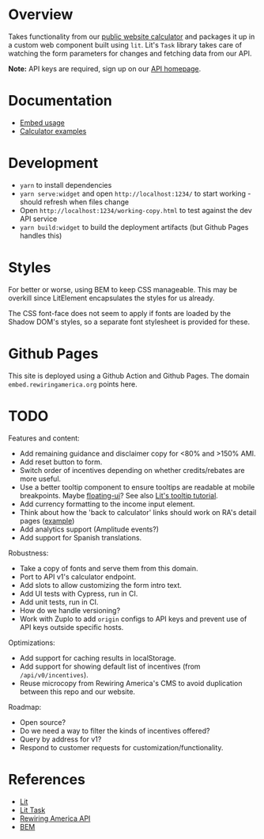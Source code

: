# Overview

Takes functionality from our [public website calculator](https://www.rewiringamerica.org/app/ira-calculator) and packages it up in a custom web component built using `lit`. Lit's `Task` library takes care of watching the form parameters for changes
and fetching data from our API.

__Note:__ API keys are required, sign up on our [API homepage](https://www.rewiringamerica.org/api).

# Documentation

 * [Embed usage](https://api.rewiringamerica.org/docs/v0/embed)
 * [Calculator examples](https://glitch.com/~rewiring-america-calculator-widget)


# Development

 * `yarn` to install dependencies
 * `yarn serve:widget` and open `http://localhost:1234/` to start working - should refresh when files change
 * Open `http://localhost:1234/working-copy.html` to test against the dev API service
 * `yarn build:widget` to build the deployment artifacts (but Github Pages handles this)

# Styles

For better or worse, using BEM to keep CSS manageable. This may be overkill since LitElement encapsulates the styles for us already.

The CSS font-face does not seem to apply if fonts are loaded by the Shadow DOM's styles, so a separate font stylesheet is provided for these.

# Github Pages

This site is deployed using a Github Action and Github Pages. The domain `embed.rewiringamerica.org` points here.

# TODO

Features and content:
 * Add remaining guidance and disclaimer copy for <80% and >150% AMI.
 * Add reset button to form.
 * Switch order of incentives depending on whether credits/rebates are more useful.
 * Use a better tooltip component to ensure tooltips are readable at mobile breakpoints. Maybe [floating-ui](https://floating-ui.com/docs/tutorial)? See also [Lit's tooltip tutorial](https://lit.dev/tutorials/tooltip/).
 * Add currency formatting to the income input element.
 * Think about how the 'back to calculator' links should work on RA's detail pages ([example](https://www.rewiringamerica.org/app/ira-calculator/information/electrical-panel))
 * Add analytics support (Amplitude events?)
 * Add support for Spanish translations.

Robustness:
 * Take a copy of fonts and serve them from this domain.
 * Port to API v1's calculator endpoint.
 * Add slots to allow customizing the form intro text.
 * Add UI tests with Cypress, run in CI.
 * Add unit tests, run in CI.
 * How do we handle versioning?
 * Work with Zuplo to add `origin` configs to API keys and prevent use of API keys outside specific hosts.

Optimizations:
 * Add support for caching results in localStorage.
 * Add support for showing default list of incentives (from `/api/v0/incentives`).
 * Reuse microcopy from Rewiring America's CMS to avoid duplication between this repo and our website.

Roadmap:
 * Open source?
 * Do we need a way to filter the kinds of incentives offered?
 * Query by address for v1?
 * Respond to customer requests for customization/functionality.

# References

 * [Lit](https://lit.dev)
 * [Lit Task](https://github.com/lit/lit/tree/main/packages/labs/task)
 * [Rewiring America API](https://api.rewiringamerica.org/docs/)
 * [BEM](https://getbem.com/introduction/)
